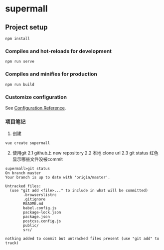 # supermall

## Project setup
```
npm install
```

### Compiles and hot-reloads for development
```
npm run serve
```

### Compiles and minifies for production
```
npm run build
```

### Customize configuration
See [Configuration Reference](https://cli.vuejs.org/config/).

### 项目笔记
1. 创建
```
vue create supermall
```
2. 使用git
2.1 github上 new repository
2.2 本地 clone url
2.3 git status
红色显示哪些文件没被commit
```
supermall>git status
On branch master
Your branch is up to date with 'origin/master'.

Untracked files:
  (use "git add <file>..." to include in what will be committed)
        .browserslistrc
        .gitignore
        README.md
        babel.config.js
        package-lock.json
        package.json
        postcss.config.js
        public/
        src/

nothing added to commit but untracked files present (use "git add" to track)
```

